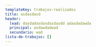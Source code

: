 ```yaml
---
templateKey: trabajos-realizados
title: asdasdasd
header:
  lead: dasdadasdasdasdasdd adasdadawda
  principal: asdawdadwad
  secundario: wad
lista-de-trabajos: []
---
```

